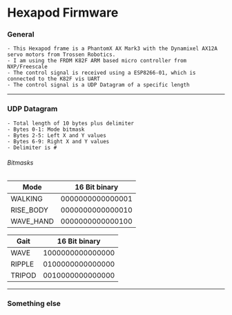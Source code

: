 # Hexapod Firmware

### General
    - This Hexapod frame is a PhantomX AX Mark3 with the Dynamixel AX12A servo motors from Trossen Robotics.
    - I am using the FRDM K82F ARM based micro controller from NXP/Freescale
    - The control signal is received using a ESP8266-01, which is connected to the K82F vis UART
    - The control signal is a UDP Datagram of a specific length
  ----
 
### UDP Datagram
    - Total length of 10 bytes plus delimiter
    - Bytes 0-1: Mode bitmask
    - Bytes 2-5: Left X and Y values
    - Bytes 6-9: Right X and Y values
    - Delimiter is #

###### Bitmasks
Mode|16 Bit binary  
--|--
  WALKING|0000000000000001
  RISE_BODY|0000000000000010
  WAVE_HAND|0000000000000100

Gait|16 Bit binary  
--|--
  WAVE|1000000000000000
  RIPPLE|0100000000000000
  TRIPOD|0010000000000000
----

### Something else
